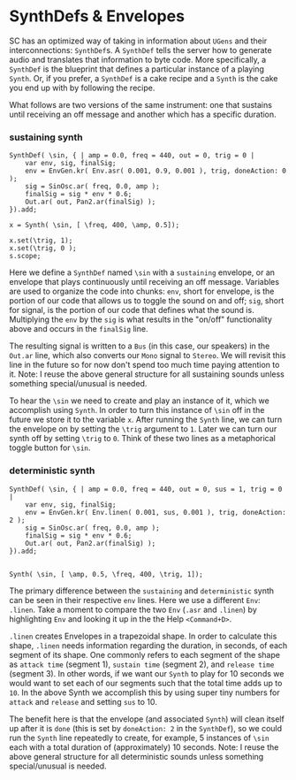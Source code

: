 # SynthDefs & Envelopes

SC has an optimized way of taking in information about `UGens` and their interconnections: `SynthDef`s. A `SynthDef` tells the server how to generate audio and translates that information to byte code. More specifically, a `SynthDef` is the blueprint that defines a particular instance of a playing `Synth`. Or, if you prefer, a `SynthDef` is a cake recipe and a `Synth` is the cake you end up with by following the recipe.

What follows are two versions of the same instrument: one that sustains until receiving an off message and another which has a specific duration.

### sustaining synth

```python3
SynthDef( \sin,	{ | amp = 0.0, freq = 440, out = 0, trig = 0 |
	var env, sig, finalSig;
	env = EnvGen.kr( Env.asr( 0.001, 0.9, 0.001 ), trig, doneAction: 0 );
	sig = SinOsc.ar( freq, 0.0, amp );
	finalSig = sig * env * 0.6;
	Out.ar( out, Pan2.ar(finalSig) );
}).add;

x = Synth( \sin, [ \freq, 400, \amp, 0.5]);

x.set(\trig, 1);
x.set(\trig, 0 );
s.scope;
```

Here we define a `SynthDef` named `\sin` with a `sustaining` envelope, or an envelope that plays continuously until receiving an off message. Variables are used to organize the code into chunks: `env`, short for envelope, is the portion of our code that allows us to toggle the sound on and off; `sig`, short for signal, is the portion of our code that defines what the sound is.  Multiplying the `env` by the `sig` is what results in the "on/off" functionality above and occurs in the `finalSig` line.

The resulting signal is written to a `Bus` (in this case, our speakers) in the `Out.ar` line, which also converts our `Mono` signal to `Stereo`. We will revisit this line in the future so for now don't spend too much time paying attention to it. Note: I reuse the above general structure for all sustaining sounds unless something special/unusual is needed.

To hear the `\sin` we need to create and play an instance of it, which we accomplish using `Synth`. In order to turn this instance of `\sin` off in the future we store it to the variable `x`. After running the `Synth` line, we can turn the envelope on by setting the `\trig` argument to `1`. Later we can turn our synth off by setting `\trig` to `0`. Think of these two lines as a metaphorical toggle button for `\sin`.


### deterministic synth

```python3
SynthDef( \sin,	{ | amp = 0.0, freq = 440, out = 0, sus = 1, trig = 0 |
	var env, sig, finalSig;
	env = EnvGen.kr( Env.linen( 0.001, sus, 0.001 ), trig, doneAction: 2 );
	sig = SinOsc.ar( freq, 0.0, amp );
	finalSig = sig * env * 0.6;
	Out.ar( out, Pan2.ar(finalSig) );
}).add;


Synth( \sin, [ \amp, 0.5, \freq, 400, \trig, 1]);

```

The primary difference between the `sustaining` and `deterministic` synth can be seen in their respective `env` lines. Here we use a different `Env`: `.linen`. Take a moment to compare the two `Env` (`.asr` and `.linen`) by highlighting `Env` and looking it up in the the Help `<Command+D>`.

`.linen` creates Envelopes in a trapezoidal shape. In order to calculate this shape, `.linen` needs information regarding the duration, in seconds, of each segment of its shape. One commonly refers to each segment of the shape as `attack time` (segment 1), `sustain time` (segment 2), and `release time` (segment 3). In other words, if we want our `Synth` to play for 10 seconds we would want to set each of our segments such that the total time adds up to `10`. In the above Synth we accomplish this by using super tiny numbers for `attack` and `release` and setting `sus` to 10.

The benefit here is that the envelope (and associated `Synth`) will clean itself up after it is `done` (this is set by `doneAction: 2` in the `SynthDef`), so we could run the `Synth` line repeatedly to create, for example, 5 instances of `\sin` each with a total duration of (approximately) 10 seconds. Note: I reuse the above general structure for all deterministic sounds unless something special/unusual is needed.
